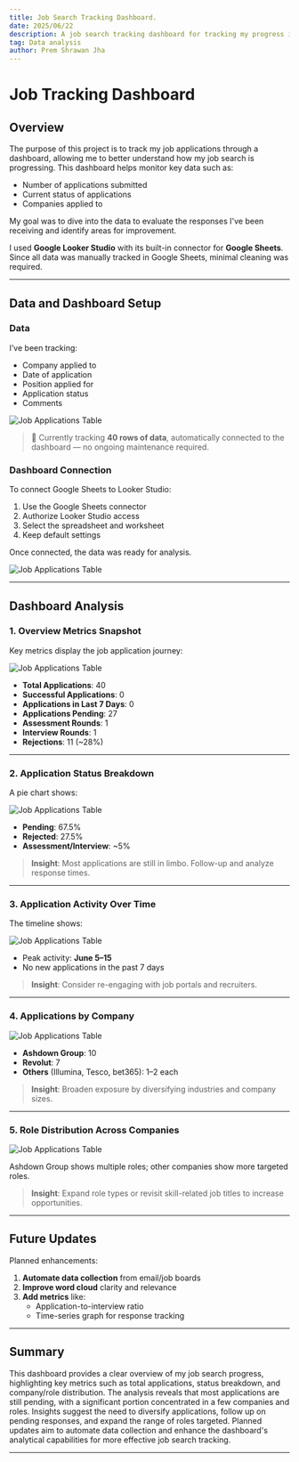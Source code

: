 ```yaml
---
title: Job Search Tracking Dashboard.
date: 2025/06/22
description: A job search tracking dashboard for tracking my progress in finding a job.
tag: Data analysis
author: Prem Shrawan Jha
---
```


# Job Tracking Dashboard

## Overview

The purpose of this project is to track my job applications through a dashboard, allowing me to better understand how my job search is progressing. This dashboard helps monitor key data such as:

- Number of applications submitted
- Current status of applications
- Companies applied to

My goal was to dive into the data to evaluate the responses I've been receiving and identify areas for improvement.

I used **Google Looker Studio** with its built-in connector for **Google Sheets**. Since all data was manually tracked in Google Sheets, minimal cleaning was required.

---

## Data and Dashboard Setup

### Data

I’ve been tracking:

- Company applied to
- Date of application
- Position applied for
- Application status
- Comments

![Job Applications Table](../../public/images/Job%20tracking%20dashboard/Data.png)

> 🔢 Currently tracking **40 rows of data**, automatically connected to the dashboard — no ongoing maintenance required.

### Dashboard Connection

To connect Google Sheets to Looker Studio:

1. Use the Google Sheets connector
2. Authorize Looker Studio access
3. Select the spreadsheet and worksheet
4. Keep default settings

Once connected, the data was ready for analysis.

![Job Applications Table](../../public/images/Job%20tracking%20dashboard/Data%20locker.png)

---

## Dashboard Analysis

### 1. Overview Metrics Snapshot

Key metrics display the job application journey:

![Job Applications Table](../../public/images/Job%20tracking%20dashboard/1st%20Graph.png)

- **Total Applications**: 40
- **Successful Applications**: 0
- **Applications in Last 7 Days**: 0
- **Applications Pending**: 27
- **Assessment Rounds**: 1
- **Interview Rounds**: 1
- **Rejections**: 11 (~28%)

---

### 2. Application Status Breakdown

A pie chart shows:

![Job Applications Table](../../public/images/Job%20tracking%20dashboard/2%20Graph.png)

- **Pending**: 67.5%
- **Rejected**: 27.5%
- **Assessment/Interview**: ~5%

> **Insight**: Most applications are still in limbo. Follow-up and analyze response times.

---

### 3. Application Activity Over Time

The timeline shows:

![Job Applications Table](../../public/images/Job%20tracking%20dashboard/3%20Graph.png)

- Peak activity: **June 5–15**
- No new applications in the past 7 days

> **Insight**: Consider re-engaging with job portals and recruiters.

---

### 4. Applications by Company

![Job Applications Table](../../public/images/Job%20tracking%20dashboard/4%20Graph.png)

- **Ashdown Group**: 10
- **Revolut**: 7
- **Others** (Illumina, Tesco, bet365): 1–2 each

> **Insight**: Broaden exposure by diversifying industries and company sizes.

---

### 5. Role Distribution Across Companies

![Job Applications Table](../../public/images/Job%20tracking%20dashboard/6%20Graph.png)

Ashdown Group shows multiple roles; other companies show more targeted roles.

> **Insight**: Expand role types or revisit skill-related job titles to increase opportunities.

---

## Future Updates

Planned enhancements:

1. **Automate data collection** from email/job boards
2. **Improve word cloud** clarity and relevance
3. **Add metrics** like:
   - Application-to-interview ratio
   - Time-series graph for response tracking

---

## Summary

This dashboard provides a clear overview of my job search progress, highlighting key metrics such as total applications, status breakdown, and company/role distribution. The analysis reveals that most applications are still pending, with a significant portion concentrated in a few companies and roles. Insights suggest the need to diversify applications, follow up on pending responses, and expand the range of roles targeted. Planned updates aim to automate data collection and enhance the dashboard's analytical capabilities for more effective job search tracking.

---
